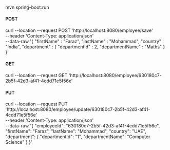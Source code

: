 
####
mvn spring-boot:run

#### POST 
curl --location --request POST 'http://localhost:8080/employee/save' \
--header 'Content-Type: application/json' \
--data-raw '{
    "firstName" : "Faraz",
    "lastName" : "Mohammad",
    "country" : "India",
    "department" : {
        "departmentId" : 2,
        "departmentName" : "Maths"
    }
}'


#### GET
curl --location --request GET 'http://localhost:8080/employee/630180c7-2b5f-42d3-af41-4cdd71e5f56e'

#### PUT
curl --location --request PUT 'http://localhost:8080/employee/update/630180c7-2b5f-42d3-af41-4cdd71e5f56e' \
--header 'Content-Type: application/json' \
--data-raw '{
    "employeeId": "630180c7-2b5f-42d3-af41-4cdd71e5f56e",
    "firstName": "Faraz",
    "lastName": "Mohammad",
    "country": "UAE",
    "department": {
        "departmentId": "1",
        "departmentName": "Computer Science"
    }
}'